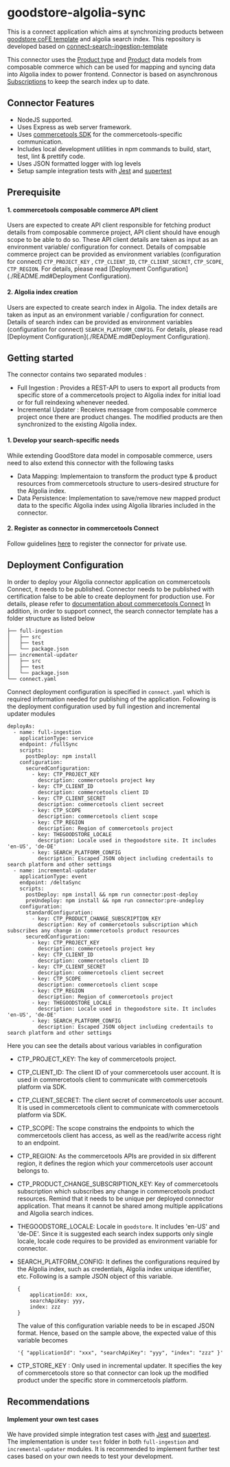 
# goodstore-algolia-sync
This is a connect application which aims at synchronizing products between [goodstore coFE template](https://github.com/frontastic-developers/customer-thegoodstore) and algolia search index. This repository is developed based on [connect-search-ingestion-template](https://github.com/commercetools/connect-search-ingestion-template)

This connector uses the [Product type](https://docs.commercetools.com/api/projects/productTypes) and [Product](https://docs.commercetools.com/api/projects/products) data models from composable commerce which can be used for mapping and syncing data into Algolia index to power frontend. Connector is based on asynchronous [Subscriptions](https://docs.commercetools.com/api/projects/subscriptions) to keep the search index up to date.

## Connector Features
- NodeJS supported.
- Uses Express as web server framework.
- Uses [commercetools SDK](https://docs.commercetools.com/sdk/js-sdk-getting-started) for the commercetools-specific communication.
- Includes local development utilities in npm commands to build, start, test, lint & prettify code.
- Uses JSON formatted logger with log levels
- Setup sample integration tests with [Jest](https://jestjs.io/) and [supertest](https://github.com/ladjs/supertest#readme)

## Prerequisite
#### 1. commercetools composable commerce API client
Users are expected to create API client responsible for fetching product details from composable commerce project, API client should have enough scope to be able to do so. These API client details are taken as input as an environment variable/ configuration for connect. Details of compsable commerce project can be provided as environment variables (configuration for connect) `CTP_PROJECT_KEY` , `CTP_CLIENT_ID`, `CTP_CLIENT_SECRET`, `CTP_SCOPE`, `CTP_REGION`. For details, please read [Deployment Configuration](./README.md#Deployment Configuration).


#### 2. Algolia index creation
Users are expected to create search index in Algolia. The index details are taken as input as an environment variable / configuration for connect. Details of search index can be provided as environment variables (configuration for connect) `SEARCH_PLATFORM_CONFIG`. For details, please read [Deployment Configuration](./README.md#Deployment Configuration).

 
## Getting started
The connector contains two separated modules :
- Full Ingestion : Provides a REST-API to users to export all products from specific store of a commercetools project to Algolia index for initial load or  for full reindexing whenever needed. 
- Incremental Updater : Receives message from composable commerce project once there are product changes. The modified products are then synchronized to the existing Algolia index.


#### 1. Develop your search-specific needs 
While extending GoodStore data model in composable commerce, users need to also extend this connector with the following tasks
- Data Mapping: Implementaion to transform the product type & product resources from commercetools structure to users-desired structure for the Algolia index.
- Data Persistence: Implementation to save/remove new mapped product data to the specific Algolia index using Algolia libraries included in the connector.

#### 2. Register as connector in commercetools Connect
Follow guidelines [here](https://docs.commercetools.com/connect/getting-started) to register the connector for private use. 

## Deployment Configuration
In order to deploy your Algolia connector application on commercetools Connect, it needs to be published. Connector needs to be published with certification false to be able to create deployment for production use. For details, please refer to [documentation about commercetools Connect](https://docs.commercetools.com/connect/concepts)
In addition, in order to support connect, the search connector template has a folder structure as listed below
```
├── full-ingestion
│   ├── src
│   ├── test
│   └── package.json
├── incremental-updater
│   ├── src
│   ├── test
│   └── package.json
└── connect.yaml
```

Connect deployment configuration is specified in `connect.yaml` which is required information needed for publishing of the application. Following is the deployment configuration used by full ingestion and incremental updater modules
```
deployAs:
  - name: full-ingestion
    applicationType: service
    endpoint: /fullSync
    scripts:
      postDeploy: npm install
    configuration:
      securedConfiguration:
        - key: CTP_PROJECT_KEY
          description: commercetools project key
        - key: CTP_CLIENT_ID
          description: commercetools client ID
        - key: CTP_CLIENT_SECRET
          description: commercetools client secreet
        - key: CTP_SCOPE
          description: commercetools client scope
        - key: CTP_REGION
          description: Region of commercetools project
        - key: THEGOODSTORE_LOCALE
          description: Locale used in thegoodstore site. It includes 'en-US', 'de-DE'
        - key: SEARCH_PLATFORM_CONFIG
          description: Escaped JSON object including credentails to search platform and other settings
  - name: incremental-updater
    applicationType: event
    endpoint: /deltaSync
    scripts:
      postDeploy: npm install && npm run connector:post-deploy
      preUndeploy: npm install && npm run connector:pre-undeploy
    configuration:
      standardConfiguration:
        - key: CTP_PRODUCT_CHANGE_SUBSCRIPTION_KEY
          description: Key of commercetools subscription which subscribes any change in commercetools product resources
      securedConfiguration:
        - key: CTP_PROJECT_KEY
          description: commercetools project key
        - key: CTP_CLIENT_ID
          description: commercetools client ID
        - key: CTP_CLIENT_SECRET
          description: commercetools client secreet
        - key: CTP_SCOPE
          description: commercetools client scope
        - key: CTP_REGION
          description: Region of commercetools project
        - key: THEGOODSTORE_LOCALE
          description: Locale used in thegoodstore site. It includes 'en-US', 'de-DE'
        - key: SEARCH_PLATFORM_CONFIG
          description: Escaped JSON object including credentails to search platform and other settings
```

Here you can see the details about various variables in configuration
- CTP_PROJECT_KEY: The key of commercetools project.
- CTP_CLIENT_ID: The client ID of your commercetools user account. It is used in commercetools client to communicate with commercetools platform via SDK.
- CTP_CLIENT_SECRET: The client secret of commercetools user account. It is used in commercetools client to communicate with commercetools platform via SDK.
- CTP_SCOPE: The scope constrains the endpoints to which the commercetools client has access, as well as the read/write access right to an endpoint.
- CTP_REGION: As the commercetools APIs are provided in six different region, it defines the region which your commercetools user account belongs to.
- CTP_PRODUCT_CHANGE_SUBSCRIPTION_KEY: Key of commercetools subscription which subscribes any change in commercetools product resources. Remind that it needs to be unique per deployed connector application. That means it cannot be shared among multiple applications and Algolia search indices.
- THEGOODSTORE_LOCALE: Locale in `goodstore`. It includes 'en-US' and 'de-DE'. Since it is suggested each search index supports only single locale, locale code requires to be provided as environment variable for connector.
- SEARCH_PLATFORM_CONFIG: It defines the configurations required by the Algolia index, such as credentials, Algolia index unique identifier, etc.
  Following is a sample JSON object of this variable.
  
    ```
    {
        applicationId: xxx,
        searchApiKey: yyy,
        index: zzz
    }

    ```
  The value of this configuration variable needs to be in escaped JSON format. Hence, based on the sample above, the expected value of this variable becomes
  ```
  '{ "applicationId": "xxx", "searchApiKey": "yyy", "index": "zzz" }'
  ```
- CTP_STORE_KEY : Only used in incremental updater. It specifies the key of commercetools store so that connector can look up the modified product under the specific store in commercetools platform.

## Recommendations
#### Implement your own test cases
We have provided simple integration test cases with [Jest](https://jestjs.io/) and [supertest](https://github.com/ladjs/supertest#readme). The implementation is under `test` folder in both `full-ingestion` and `incremental-updater` modules. It is recommended to implement further test cases based on your own needs to test your development. 
